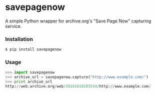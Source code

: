 # savepagenow

A simple Python wrapper for archive.org\'s "Save Page Now" capturing service.

### Installation

```bash
$ pip install savepagenow
```

### Usage

```python
>>> import savepagenow
>>> archive_url = savepagenow.capture("http://www.example.com/")
>>> print archive_url
http://web.archive.org/web/20161018203554/http://www.example.com/
```
